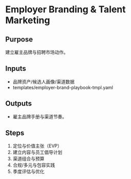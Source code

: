 # Employer Branding & Talent Marketing

## Purpose

建立雇主品牌与招聘市场动作。

## Inputs

- 品牌资产/候选人画像/渠道数据
- templates/employer-brand-playbook-tmpl.yaml

## Outputs

- 雇主品牌手册与渠道节奏。

## Steps

1. 定位与价值主张（EVP）
2. 建立内容与员工倡导计划
3. 渠道组合与预算
4. 合规/多元与包容实践
5. 季度评估与优化

